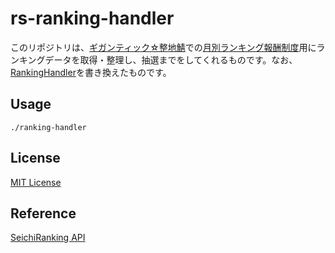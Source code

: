 # rs-ranking-handler

このリポジトリは、[ギガンティック☆整地鯖](https://www.seichi.network/gigantic)での[月別ランキング報酬制度](https://twitter.com/seichiclick/status/1325705083686801415)用にランキングデータを取得・整理し、抽選までをしてくれるものです。なお、[RankingHandler](https://github.com/Lucky3028/RankingHandler)を書き換えたものです。

## Usage

```shell
./ranking-handler
```

## License
[MIT License](./LICENSE)

## Reference
[SeichiRanking API](https://github.com/GiganticMinecraft/SeichiRanking/wiki/API )
